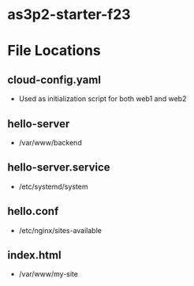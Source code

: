 # as3p2-starter-f23

# File Locations
## cloud-config.yaml
- Used as initialization script for both web1 and web2

## hello-server
 - /var/www/backend

## hello-server.service
 - /etc/systemd/system

## hello.conf
 - /etc/nginx/sites-available

## index.html
 - /var/www/my-site

